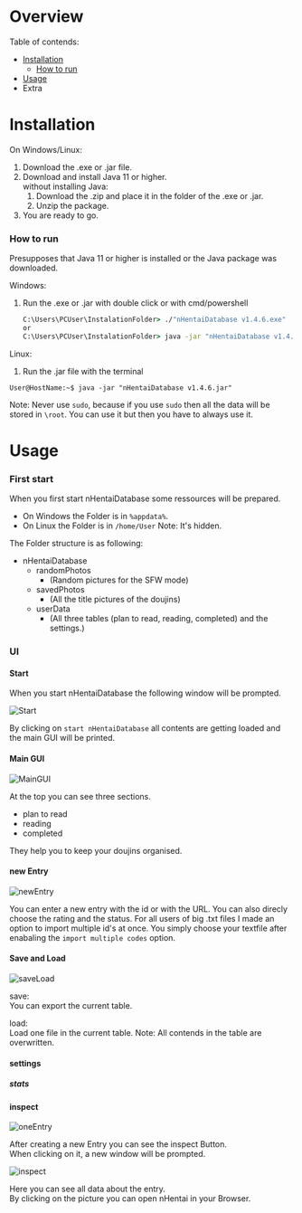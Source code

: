 # Overview
Table of contends:

* [Installation](#installation)
  * [How to run](#how-to-run)
* [Usage](#usage)
* Extra

# Installation

On Windows/Linux:

1. Download the .exe or .jar file.
2. Download and install Java 11 or higher.  
   without installing Java:  
	 1. Download the .zip and place it in the folder of the .exe or .jar.
   2. Unzip the package.
3. You are ready to go.

### How to run

Presupposes that Java 11 or higher is installed or the Java package was downloaded.

Windows:

1. Run the .exe or .jar with double click or with cmd/powershell
   ```cmd
   C:\Users\PCUser\InstalationFolder> ./"nHentaiDatabase v1.4.6.exe"
   or
   C:\Users\PCUser\InstalationFolder> java -jar "nHentaiDatabase v1.4.6.jar"
   ```
   
Linux:

1. Run the .jar file with the terminal
  ```terminal
  User@HostName:~$ java -jar "nHentaiDatabase v1.4.6.jar"
  ```
  Note: Never use `sudo`, because if you use `sudo` then all the data will be stored in `\root`. You can use it but then you have to always use it.
  
  <!--
add hyperlink to download
-->

# Usage

### First start

When you first start nHentaiDatabase some ressources will be prepared.
- On Windows the Folder is in `%appdata%`.
- On Linux the Folder is in `/home/User` Note: It's hidden.

The Folder structure is as following:

- nHentaiDatabase
  - randomPhotos
    - (Random pictures for the SFW mode)
  - savedPhotos
    - (All the title pictures of the doujins)
  - userData
    - (All three tables (plan to read, reading, completed) and the settings.)
    
### UI

#### Start

When you start nHentaiDatabase the following window will be prompted.

![Start](https://user-images.githubusercontent.com/77382879/115596335-48073680-a2d8-11eb-9491-abd21c20c770.png)

By clicking on `start nHentaiDatabase` all contents are getting loaded and the main GUI will be printed.

#### Main GUI

![MainGUI](https://user-images.githubusercontent.com/77382879/115596857-dd0a2f80-a2d8-11eb-852f-3a537997793a.png)

At the top you can see three sections.

- plan to read
- reading
- completed

They help you to keep your doujins organised.

#### new Entry

![newEntry](https://user-images.githubusercontent.com/77382879/115597134-3bcfa900-a2d9-11eb-9ca9-2190f2efabd3.png)

You can enter a new entry with the id or with the URL. You can also direcly choose the rating and the status.
For all users of big .txt files I made an option to import multiple id's at once. You simply choose your textfile after enabaling the `import multiple codes` option.

#### Save and Load

![saveLoad](https://user-images.githubusercontent.com/77382879/115597902-168f6a80-a2da-11eb-8902-50bfe7deb325.png)

save:  
You can export the current table.

load:  
Load one file in the current table. Note: All contends in the table are overwritten.

#### settings

##### stats

#### inspect

![oneEntry](https://user-images.githubusercontent.com/77382879/115598730-0461fc00-a2db-11eb-861b-f38c6833a4ac.png)

After creating a new Entry you can see the inspect Button.  
When clicking on it, a new window will be prompted.

![inspect](https://user-images.githubusercontent.com/77382879/115599209-9cf87c00-a2db-11eb-889f-6e710a1fd4bc.png)

Here you can see all data about the entry.  
By clicking on the picture you can open nHentai in your Browser.
